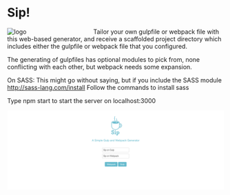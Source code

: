 # Sip!

<img alt="logo" style="margin: 0 auto; float: left" src="./assets/img/SipLogo_01.png" width="200"/>

Tailor your own gulpfile or webpack file with this web-based generator, and receive a scaffolded project directory which includes either the gulpfile or webpack file that you configured.

The generating of gulpfiles has optional modules to pick from, none conflicting with each other, but webpack needs some expansion.

On SASS:
This might go without saying, but if you include the SASS module
http://sass-lang.com/install
Follow the commands to install sass

Type npm start to start the server on localhost:3000

<img alt="sipscreenshot" style="margin: 0 auto; float: left" src="./assets/img/sipscreenshot.png" />
